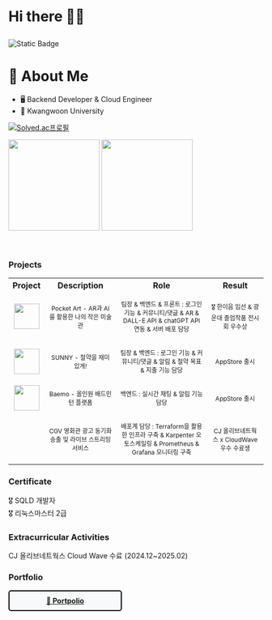 # <p>Hi there 👋🏻 </p>

![Static Badge](https://img.shields.io/badge/yerim110324%40gmail.com-blue)


# 💬 About Me
- 🖥️ Backend Developer & Cloud Engineer
- 🏫 Kwangwoon University

[![Solved.ac프로필](http://mazassumnida.wtf/api/v2/generate_badge?boj=dpfla159)](https://solved.ac/유저이름)

<p>
  <img height="180em" src="https://github-readme-stats.vercel.app/api?username=EomYerim&show_icons=true&include_all_commits=true&bg_color=30,e96443,904e95&title_color=fff&text_color=fff">
  <img height="180em" src="https://github-readme-stats.vercel.app/api/top-langs/?username=EomYerim&layout=compact&bg_color=30,e96443,904e95&title_color=fff&text_color=fff">
</p>
<br>



<h3>Projects</h3>

<table style="width:100%; text-align:center;">
  <tr>
    <th>Project</th>
    <th>Description</th>
    <th>Role</th>
    <th>Result</th>
  </tr>
  <tr>
    <td>
      <img src="https://github.com/Eom-Ye-rim/Eom-Ye-rim/assets/78583768/e6422103-2f99-40dd-af36-dd73a03f640b" width="50" height="50">
    </td>
    <td>
      <p style="font-size: 12px;">Pocket Art - AR과 AI를 활용한 나의 작은 미술관</p>
    </td>
    <td>
      <p style="font-size: 12px;"> 팀장 & 백엔드 & 프론트 : 로그인 기능 & 커뮤니티/댓글 & AR & DALL-E API & chatGPT API 연동 & 서버 배포 담당 </p>
    </td>
       <td>
      <p style="font-size: 12px;"> 🎖️ 한이음 입선 & 광운대 졸업작품 전시회 우수상 </p>
    </td>
  </tr>
  <tr>
    <td>
      <img src="https://github.com/Eom-Ye-rim/Eom-Ye-rim/assets/78583768/514df46c-de9a-4783-b063-7af811e3164d" width="50" height="50">
    </td>
    <td>
      <p style="font-size: 12px;"> SUNNY - 절약을 재미있게!</p>
    </td>
     <td>
      <p style="font-size: 12px;"> 팀장 & 백엔드 : 로그인 기능 & 커뮤니티/댓글  & 알림  & 절약 목표  & 지출 기능 담당 </p>
    </td>
     <td>
      <p style="font-size: 12px;"> AppStore 출시 </p>
    </td>
  </tr>

  <tr>
    <td>
      <img src="https://github.com/user-attachments/assets/1a60b3a8-64ff-49df-b26a-0f4a0161fe3d" width="50" height="50">
    </td>
    <td>
      <p style="font-size: 12px;">Baemo - 올인원 배드민턴 플랫폼</p>
    </td>
     <td>
      <p style="font-size: 12px;">백엔드 : 실시간 채팅 & 알림 기능 담당</p>
    </td>
     <td>
      <p style="font-size: 12px;">AppStore 출시 </p>
    </td>
  </tr>
   <tr>
    <td>
<!--       <img src="https://github.com/Eom-Ye-rim/Eom-Ye-rim/assets/78583768/514df46c-de9a-4783-b063-7af811e3164d" width="50" height="50"> -->
    </td>
    <td>
      <p style="font-size: 12px;"> CGV 영화관 광고 동기화 송출 및 라이브 스트리밍 서비스</p>
    </td>
     <td>
      <p style="font-size: 12px;"> 배포계 담당 : Terraform을 활용한 인프라 구축 & Karpenter 오토스케일링 & Prometheus & Grafana 모니터링 구축 </p>
    </td>
     <td>
      <p style="font-size: 12px;"> CJ 올리브네트웍스 x CloudWave 우수 수료생</p>
    </td>
  </tr>
</table>

<h3>Certificate</h3>
🎖️ SQLD 개발자 <br/>
🎖️ 리눅스마스터 2급

<h3>Extracurricular Activities</h3>
CJ 올리브네트웍스 Cloud Wave 수료 (2024.12~2025.02) 

<h3>Portfolio</h3>
<a href="https://rimstudy.notion.site/Hi-I-m-Yerim-12a5a9c7f5e080c9b73cf4ce34298d8a">
    <div style="border: 2px solid #000; padding: 10px; text-align: center; border-radius: 5px; background-color: #f8f9fa; font-weight: bold; width: 200px;">
        📂 Portpolio
    </div>
</a>


